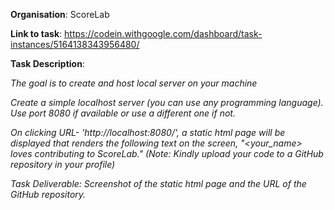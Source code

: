 **Organisation**: ScoreLab

**Link to task**: https://codein.withgoogle.com/dashboard/task-instances/5164138343956480/

**Task Description**:

_The goal is to create and host local server on your machine_

_Create a simple localhost server (you can use any programming language). Use port 8080 if available or use a different one if not._

_On clicking URL- 'http://localhost:8080/', a static html page will be displayed that renders the following text on the screen, "<your_name> loves contributing to ScoreLab." (Note: Kindly upload your code to a GitHub repository in your profile)_

_Task Deliverable: Screenshot of the static html page and the URL of the GitHub repository._

